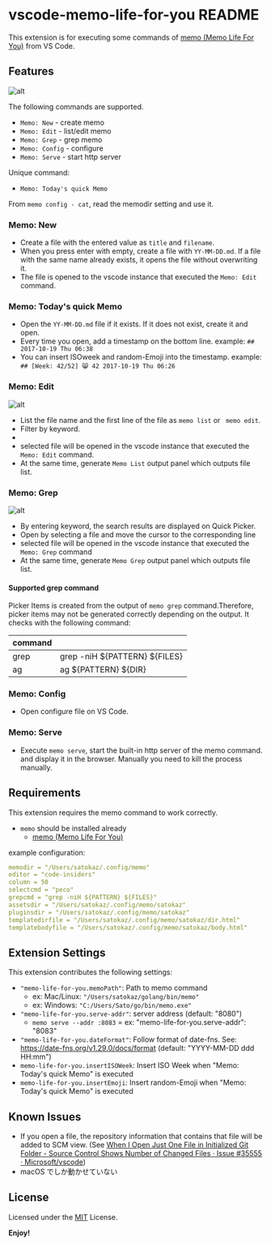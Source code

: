 # vscode-memo-life-for-you README

This extension is for executing some commands of [memo (Memo Life For You)](https://github.com/mattn/memo) from VS Code.

## Features

![alt](https://raw.githubusercontent.com/satokaz/vscode-memo-life-for-you/media/media/vscode-memo-new.gif)

The following commands are supported.

* `Memo: New` - create memo
* `Memo: Edit` - list/edit memo
* `Memo: Grep` - grep memo
* `Memo: Config` - configure
* `Memo: Serve` - start http server

Unique command:

* `Memo: Today's quick Memo`

From `memo config - cat`, read the memodir setting and use it.


### Memo: New

* Create a file with the entered value as `title` and `filename`.
* When you press enter with empty, create a file with `YY-MM-DD.md`. If a file with the same name already exists, it opens the file without overwriting it. 
* The file is opened to the vscode instance that executed the `Memo: Edit` command.

### Memo: Today's quick Memo

* Open the `YY-MM-DD.md` file if it exists. If it does not exist, create it and open.
* Every time you open, add a timestamp on the bottom line. example: `## 2017-10-19 Thu 06:38`
* You can insert ISOweek and random-Emoji into the timestamp. example: `## [Week: 42/52] 😸 42 2017-10-19 Thu 06:26`

### Memo: Edit

![alt](https://raw.githubusercontent.com/satokaz/vscode-memo-life-for-you/media/media/vscode-memo-list.gif)

* List the file name and the first line of the file as `memo list` or ` memo edit`.
* Filter by keyword.
* 
* selected file will be opened in the vscode instance that executed the `Memo: Edit` command.
* At the same time, generate `Memo List` output panel which outputs file list.

### Memo: Grep

![alt](https://raw.githubusercontent.com/satokaz/vscode-memo-life-for-you/media/media/vscode-memo-grep.gif)

* By entering keyword, the search results are displayed on Quick Picker.
* Open by selecting a file and move the cursor to the corresponding line
* selected file will be opened in the vscode instance that executed the `Memo: Grep` command
* At the same time, generate `Memo Grep` output panel which outputs file list.

####  Supported grep command

Picker Items is created from the output of `memo grep` command.Therefore, picker items may not be generated correctly depending on the output. It checks with the following command:

| command | |
|---------|-------------------------------|
| grep    | grep -niH ${PATTERN} ${FILES} |
| ag      | ag ${PATTERN} ${DIR}          |

### Memo: Config

* Open configure file on VS Code.

### Memo: Serve

* Execute `memo serve`, start the built-in http server of the memo command. and display it in the browser. Manually you need to kill the process manually.

## Requirements

This extension requires the memo command to work correctly.

* `memo` should be installed already
   * [memo (Memo Life For You)](https://github.com/mattn/memo)

example configuration:

```yaml
memodir = "/Users/satokaz/.config/memo"
editor = "code-insiders"
column = 50
selectcmd = "peco"
grepcmd = "grep -niH ${PATTERN} ${FILES}"
assetsdir = "/Users/satokaz/.config/memo/satokaz"
pluginsdir = "/Users/satokaz/.config/memo/satokaz"
templatedirfile = "/Users/satokaz/.config/memo/satokaz/dir.html"
templatebodyfile = "/Users/satokaz/.config/memo/satokaz/body.html"
```
## Extension Settings

This extension contributes the following settings:

* `"memo-life-for-you.memoPath"`: Path to memo command 
   * ex: Mac/Linux: `"/Users/satokaz/golang/bin/memo"`
   * ex: Windows: `"C:/Users/Sato/go/bin/memo.exe"`
* `"memo-life-for-you.serve-addr"`: server address (default: "8080")
   * `memo serve --addr :8083` = ex: "memo-life-for-you.serve-addr": "8083" 
* `"memo-life-for-you.dateFormat"`: Follow format of date-fns. See: https://date-fns.org/v1.29.0/docs/format (default: "YYYY-MM-DD ddd HH:mm")
* `memo-life-for-you.insertISOWeek`: Insert ISO Week when "Memo: Today's quick Memo" is executed
* `memo-life-for-you.insertEmoji`: Insert random-Emoji when "Memo: Today's quick Memo" is executed

## Known Issues

* If you open a file, the repository information that contains that file will be added to SCM view. (See [When I Open Just One File in Initialized Git Folder - Source Control Shows Number of Changed Files · Issue #35555 · Microsoft/vscode](https://github.com/Microsoft/vscode/issues/35555))
* macOS でしか動かせていない

## License

Licensed under the [MIT](LICENSE.txt) License.

**Enjoy!**
